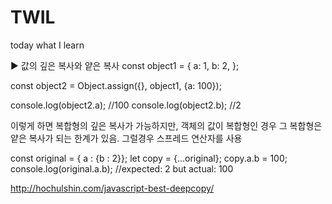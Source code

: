 # TWIL
today what I learn

▶ 값의 깊은 복사와 얕은 복사
const object1 = {
  a: 1,
  b: 2,
};

const object2 = Object.assign({}, object1, {a: 100});

console.log(object2.a); //100
console.log(object2.b); //2

이렇게 하면 복합형의 깊은 복사가 가능하지만, 객체의 값이 복합형인 경우 그 복합형은 얕은 복사가 되는 한계가 있음.
그럴경우 스프레드 연산자를 사용

const original = { a : {b : 2}};
let copy = {...original};
copy.a.b = 100; 
console.log(original.a.b);  //expected: 2 but actual: 100

http://hochulshin.com/javascript-best-deepcopy/
